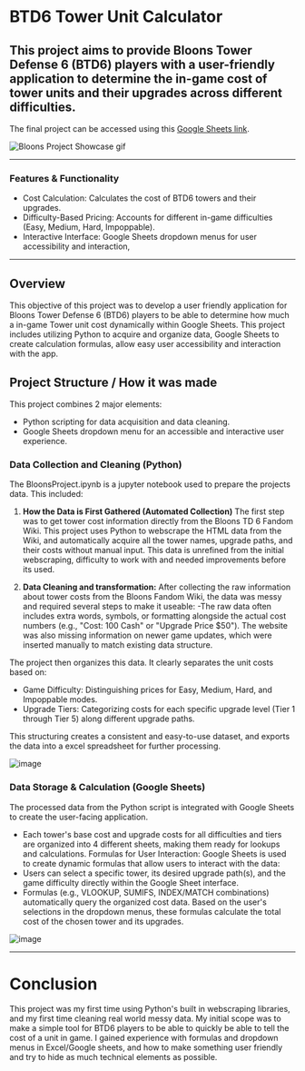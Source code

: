 # BTD6 Tower Unit Calculator
## This project aims to provide Bloons Tower Defense 6 (BTD6) players with a user-friendly application to determine the in-game cost of tower units and their upgrades across different difficulties.
The final project can be accessed using this [Google Sheets link](https://docs.google.com/spreadsheets/d/1bgRTX8VRlwiGp4RJNIbdQKh3tUHXspOqAZUE-NDchDM/edit?usp=sharing). 

![Bloons Project Showcase gif](https://github.com/user-attachments/assets/0e59c70d-20d5-4097-ac36-db24ffb9d9ba)

--- 

### Features & Functionality
- Cost Calculation: Calculates the cost of BTD6 towers and their upgrades.
- Difficulty-Based Pricing: Accounts for different in-game difficulties (Easy, Medium, Hard, Impoppable).
- Interactive Interface: Google Sheets dropdown menus for user accessibility and interaction,

--- 

## Overview
This objective of this project was to develop a user friendly application for Bloons Tower Defense 6 (BTD6) players to be able to determine how much a in-game Tower unit cost dynamically within Google Sheets. This project includes utilizing Python to acquire and organize data, Google Sheets to create calculation formulas, allow easy user accessibility and interaction with the app. 

## Project Structure / How it was made
This project combines 2 major elements: 
- Python scripting for data acquisition and data cleaning. 
- Google Sheets dropdown menu for an accessible and interactive user experience.

### Data Collection and Cleaning (Python)
The BloonsProject.ipynb is a jupyter notebook used to prepare the projects data. This included: 

1) **How the Data is First Gathered (Automated Collection)**
The first step was to get tower cost information directly from the Bloons TD 6 Fandom Wiki. This project uses Python to webscrape the HTML data from the Wiki, and automatically acquire all the tower names, upgrade paths, and their costs without manual input. This data is unrefined from the initial webscraping, difficulty to work with and needed improvements before its used.

2) **Data Cleaning and transformation:**
After collecting the raw information about tower costs from the Bloons Fandom Wiki, the data was messy and required several steps to make it useable:
-The raw data often includes extra words, symbols, or formatting alongside the actual cost numbers (e.g., "Cost: 100 Cash" or "Upgrade Price $50"). The website was also missing information on newer game updates, which were inserted manually to match existing data structure.

The project then organizes this data. It clearly separates the unit costs based on:
  - Game Difficulty: Distinguishing prices for Easy, Medium, Hard, and Impoppable modes.
  - Upgrade Tiers: Categorizing costs for each specific upgrade level (Tier 1 through Tier 5) along different upgrade paths.

This structuring creates a consistent and easy-to-use dataset, and exports the data into a excel spreadsheet for further processing. 

![image](https://github.com/user-attachments/assets/eabb13f2-35a2-48ea-bd9c-841bd95876af)

### Data Storage & Calculation (Google Sheets)
The processed data from the Python script is integrated with Google Sheets to create the user-facing application.
- Each tower's base cost and upgrade costs for all difficulties and tiers are organized into 4 different sheets, making them ready for lookups and calculations.
Formulas for User Interaction: Google Sheets is used to create dynamic formulas that allow users to interact with the data:
 - Users can select a specific tower, its desired upgrade path(s), and the game difficulty directly within the Google Sheet interface.
 - Formulas (e.g., VLOOKUP, SUMIFS, INDEX/MATCH combinations) automatically query the organized cost data. Based on the user's selections in the dropdown menus, these formulas calculate the total cost of the chosen tower and its upgrades.

![image](https://github.com/user-attachments/assets/f130b443-41d0-4201-94e0-555c45b21b3c)

--- 

# Conclusion
This project was my first time using Python's built in webscraping libraries, and my first time cleaning real world messy data. My initial scope was to make a simple tool for BTD6 players to be able to quickly be able to tell the cost of a unit in game. I gained experience with formulas and dropdown menus in Excel/Google sheets, and how to make something user friendly and try to hide as much technical elements as possible.


